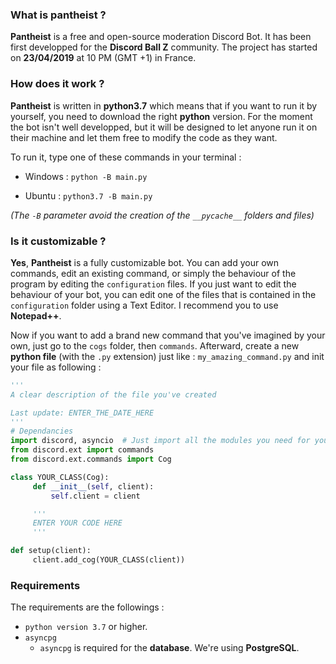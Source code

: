 ### What is pantheist ?
**Pantheist** is a free and open-source moderation Discord Bot.
It has been first developped for the **Discord Ball Z** community.
The project has started on **23/04/2019** at 10 PM (GMT +1) in France.

### How does it work ?
**Pantheist** is written in **python3.7** which means that if you want to run it by yourself, you need to download the right **python** version.
For the moment the bot isn't well developped, but it will be designed to let anyone run it on their machine and let them free to modify the code as they want.

To run it, type one of these commands in your terminal :
* Windows :
`python -B main.py`

* Ubuntu :
`python3.7 -B main.py`

*(The `-B` parameter avoid the creation of the `__pycache__` folders and files)*

### Is it customizable ?
**Yes**, **Pantheist** is a fully customizable bot.
You can add your own commands, edit an existing command, or simply the behaviour of the program by editing the `configuration` files.
If you just want to edit the behaviour of your bot, you can edit one of the files that is contained in the `configuration` folder using a Text Editor.
I recommend you to use **Notepad++**.

Now if you want to add a brand new command that you've imagined by your own, just go to the `cogs` folder, then `commands`. Afterward, create a new **python file** (with the `.py` extension) just like : `my_amazing_command.py` and init your file as following :
 ```python
 '''
 A clear description of the file you've created
 
 Last update: ENTER_THE_DATE_HERE
 '''
 # Dependancies
 import discord, asyncio  # Just import all the modules you need for your command
 from discord.ext import commands
 from discord.ext.commands import Cog
 
 class YOUR_CLASS(Cog):
      def __init__(self, client):
          self.client = client
 
      '''
      ENTER YOUR CODE HERE
      '''
 
 def setup(client):
      client.add_cog(YOUR_CLASS(client))
```

### Requirements
The requirements are the followings : 
* `python version 3.7` or higher.
* `asyncpg`
    * `asyncpg` is required for the **database**. We're using **PostgreSQL**.